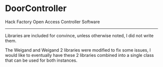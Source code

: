 DoorController
==============

Hack Factory Open Access Controller Software

--------

Libraries are included for convince, unless otherwise noted, I did not write them.  

The Weigand and Weigand 2 libraries were modified to fix some issues, I would like to eventually have these 2 libraries combined into a single class that can be used for both instances.
